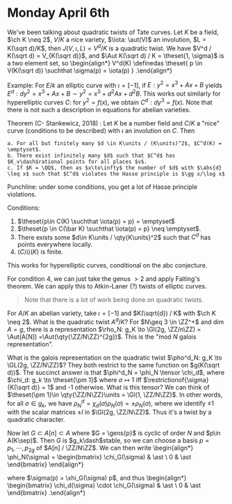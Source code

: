 # Monday April 6th

We've been talking about quadratic twists of Tate curves.
Let $K$ be a field, $\ch K \neq 2$, $V/K$ a nice variety, $\iota: \aut(V)$ an involution, $L = K(\sqrt d)/K$, then $J(V, \iota, L) = V^d/K$ is a quadratic twist.
We have $V^d / K(\sqrt d) = V_{K(\sqrt d)}$, and $\Aut K(\sqrt d) / K = \theset{1, \sigma}$ is a two element set, so
\begin{align*}
V^d(K) \definedas \theset{ p \in V(K(\sqrt d)) \suchthat \sigma(p) = \iota(p) }
.\end{align*}

Example:
For $E/k$ an elliptic curve with $\iota = [-1]$, if $E: y^2 =x^3 + Ax + B$ yields $E^d: dy^2 = x^3 + Ax + B \sim y^2 = x^3 + d^2Ax + d^2 B$.
This works out similarly for hyperelliptic curves $C$: for $y^2 = f(x)$, we obtain $C^d:  dy^3 = f(x)$.
Note that there is not such a description in equations for abelian varieties.

Theorem (C- Stankewicz, 2018)
:   Let $K$ be a number field and $C/K$ a "nice" curve (conditions to be described) with $\iota$ an involution on $C$.
    Then

    a. For all but finitely many $d \in K\units / (K\units)^2$, $C^d(K) = \emptyset$.
    b. There exist infinitely many $d$ such that $C^d$ has $K_v\dash$rational points for all places $v$.
    c. If $K = \QQ$, then as $x\to\infty$ the number of $d$ with $\abs{d} \leq x$ such that $C^d$ violates the Hasse principle is $\gg x/\log x$

Punchline: under some conditions, you get a lot of Hasse principle violations.

Conditions:

1. $\theset{p\in C(K) \suchthat \iota(p) = p} = \emptyset$
2. $\theset{p \in C(\bar K) \suchthat \iota(p) = p} \neq \emptyset$.
3. There exists some $d\in K\units / \qty{K\units}^2$ such that $C^d$ has points everywhere locally.
4. $(C/\iota)(K)$ is finite.

This works for hyperelliptic curves, conditional on the abc conjecture.

For condition 4, we can just take the genus $>2$ and apply Falting's theorem.
We can apply this to Atkin-Laner (?) twists of elliptic curves.

> Note that there is a lot of work being done on quadratic twists.

For $A/K$ an abelian variety, take $\iota = [-1]$ and $K(\sqrt{d}) / K$ with $\ch K \neq 2$.
What is the quadratic twist $A^d/K$?
For $N\geq 3 \in \ZZ^+$ and $\dim A = g$, there is a representation $\rho_N: g_K \to \Gl(2g, \ZZ/n\ZZ) = \Aut(A[N]) =\Aut(\qty{\ZZ/N\ZZ}^{2g})$.
This is the "mod $N$ galois representation".

What is the galois representation on the quadratic twist $\pho^d_N: g_K \to \GL(2g, \ZZ/N\ZZ)$?
They both restrict to the same function on $g(K(\sqrt d))$.
The succinct answer is that $\phi^d_N = \phi_N \tensor \chi_d$, where $\chi_d: g_k \to \theset{\pm 1}$ where $\sigma \mapsto 1$ iff $\restrictionof{\sigma}{K(\sqrt d)} = 1$ and -1 otherwise.
What is this tensor?
We can think of $\theset{\pm 1}\in \qty{\ZZ/N\ZZ}\units = \Gl(1, \ZZ/N\ZZ)$.
In other words, for all $\sigma \in g_k$, we have $\rho_N^d = \chi_d(\sigma) \rho_N(\sigma) = \pm \rho_N(\sigma)$, where we identify $\pm 1$ with the scalar matrices $\pm I$ in $\Gl(2g, \ZZ/N\ZZ)$.
Thus it's a twist by a quadratic character.

Now let $G \subset A[n] \subset A$ where $G = \gens{p}$ is cyclic of order $N$ and $p\in A(K\sep)$.
Then $G$ is $g_k\dash$stable, so we can choose a basis $p = p_1, \cdots, p_{2g}$ of $A[n] / \ZZ/N\ZZ$.
We can then write
\begin{align*}
\phi_N(\sigma) =
\begin{bmatrix}
\chi_G(\sigma) & \ast \\
0 & \ast
\end{bmatrix}
\end{align*}

where $\sigma(p) = \xhi_G(\sigma) p$, and thus
\begin{align*}
\begin{bmatrix}
\chi_d(\sigma) \cdot \chi_G(\sigma) & \ast \\
0 & \ast
\end{bmatrix}
.\end{align*}
